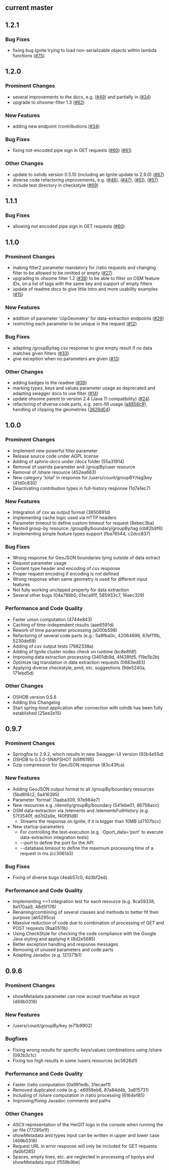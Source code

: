 ## current master

## 1.2.1

### Bug Fixes

* fixing bug Ignite trying to load non-serializable objects within lambda functions ([#75](https://github.com/GIScience/ohsome-api/pull/75))

## 1.2.0

### Prominent Changes 

* several improvements to the docs, e.g. ([#49](https://github.com/GIScience/ohsome-api/pull/49)) and partially in ([#34](https://github.com/GIScience/ohsome-api/pull/34)) 
* upgrade to ohsome-filter 1.3 ([#62](https://github.com/GIScience/ohsome-api/pull/62))

### New Features

* adding new endpoint /contributions ([#34](https://github.com/GIScience/ohsome-api/pull/34))

### Bug Fixes

* fixing not-encoded pipe sign in GET requests ([#60](https://github.com/GIScience/ohsome-api/pull/60)) ([#61](https://github.com/GIScience/ohsome-api/pull/61))

### Other Changes

* update to oshdb version 0.5.10 (including an Ignite update to 2.9.0) ([#67](https://github.com/GIScience/ohsome-api/pull/67)) 
* diverse code refactoring improvements, e.g. ([#46](https://github.com/GIScience/ohsome-api/pull/46)), ([#47](https://github.com/GIScience/ohsome-api/pull/47)), ([#51](https://github.com/GIScience/ohsome-api/pull/51)), ([#57](https://github.com/GIScience/ohsome-api/pull/57))
* include test directory in checkstyle ([#69](https://github.com/GIScience/ohsome-api/pull/69))


## 1.1.1

### Bug Fixes

* allowing not encoded pipe sign in GET requests ([#60](https://github.com/GIScience/ohsome-api/pull/60))


## 1.1.0

### Prominent Changes 

* making filter2 parameter mandatory for /ratio requests and changing filter to be allowed to be omitted or empty ([#27](https://github.com/GIScience/ohsome-api/pull/27))
* upgrading to ohsome filter 1.2 ([#38](https://github.com/GIScience/ohsome-api/pull/38)) to be able to filter on OSM feature IDs, on a list of tags with the same key and support of empty filters
* update of readme docs to give little intro and more usability examples ([#15](https://github.com/GIScience/ohsome-api/pull/15))

### New Features

* addition of parameter ‘clipGeometry’ for data-extraction endpoints ([#29](https://github.com/GIScience/ohsome-api/pull/29))
* restricting each parameter to be unique in the request ([#12](https://github.com/GIScience/ohsome-api/pull/12))

### Bug Fixes

* adapting /groupBy/tag csv response to give empty result if no data matches given filters ([#33](https://github.com/GIScience/ohsome-api/pull/33))
* give exception when no parameters are given ([#13](https://github.com/GIScience/ohsome-api/pull/13))

### Other Changes

* adding badges to the readme ([#39](https://github.com/GIScience/ohsome-api/pull/39))
* marking types, keys and values parameter usage as deprecated and adapting swagger docs to use filter ([#14](https://github.com/GIScience/ohsome-api/pull/14)) 
* update ohsome parent to version 2.4 (Java 11 compatibility) ([#24](https://github.com/GIScience/ohsome-api/pull/24))
* refactoring of diverse code parts, e.g. zero-fill usage ([a8856c9](https://github.com/GIScience/ohsome-api/commit/a8856c90c53a10410eaeeae91f5c31173f1e49d6)), handling of clipping the geometries ([3628d04](https://github.com/GIScience/ohsome-api/pull/29/commits/3628d042df46634d31e8f152354689ef1f1d5b08)) 


## 1.0.0

### Prominent Changes

* Implement new powerful filter parameter
* Release source code under AGPL license
* Adding of sphinx-docs under /docs folder (55a31914)
* Removal of userids parameter and /groupBy/user resource
* Removal of /share resource (452ea663)
* New category 'total' in response for /users/count/groupBY/tag|key (41d0c830)
* Deactivating contribution types in full-history response (1d7a1ec7)

### New Features

* Integration of csv as output format (3850891d)
* Implementing cache logic used via HTTP headers
* Parameter timeout to define custom timeout for request (8ebec3ba)
* Nested group-by resource: /groupBy/boundary/groupBy/tag (cb82b9f6)
* Implementing simple feature types support (fba76544, c2dcc837)

### Bug Fixes

* Wrong response for GeoJSON boundaries lying outside of data extract
* Request parameter usage
* Content type header and encoding of csv response
* Proper request encoding if encoding is not defined
* Wrong response when same geometry is used for different input features
* Not fully working unclipped property for data extraction
* Several other bugs (04a798b5, 01eca91f, 585933c7, 16aec329)

### Performance and Code Quality

* Faster union computation (4744e843)
* Caching of time-independent results (aae6591d) 
* Rework of time parameter processing (a000b598)
* Refactoring of several code parts (e.g.: 5a8fba0c, 42064696, 67ef11fb, 5230de69)
* Adding of csv output tests (7982338a)
* Adding of Ignite cluster nodes check on runtime (bc8e6fdf)
* Improving data extraction processing (3401db9d, 4f438fd5, f19e5b2b)
* Optimize tag translation in data extraction requests (0683ed83)
* Applying diverse checkstyle, pmd, etc. suggestions (9de5240a, 171ebd5d)

### Other Changes

* OSHDB version 0.5.8
* Adding this Changelog
* Start spring-boot application after connection with oshdb has been fully established (25ee2e15)


## 0.9.7

### Prominent Changes

* Springfox to 2.9.2, which results in new Swagger-UI version (93b4e55d)
* OSHDB to 0.5.0-SNAPSHOT (b5ff6195)
* Gzip compression for GeoJSON response (83c43fca)

### New Features

* Adding GeoJSON output format to all /groupBy/boundary resources (5bd6f4c2, 5a416395)
* Parameter 'format' (1aaba309, 97e984e7)
* New resources e.g. /density/groupBy/boundary (541ebe01, 86756acc)
* OSM data-extraction via /elements and /elementsFullHistory (e.g. 57f3540f, dd7d2a9e, f40f91d8)
     * Streams the response on Ignite, if it is bigger than 10MB (d7107bcc)
* New startup-parameters
     * For controlling the test-execution (e.g. -Dport_data='port' to execute data-extraction integration tests)
     * --port to define the port for the API
     * --database.timeout to define the maximum processing time of a request in ms (cc3061a3)

### Bug Fixes

* Fixing of diverse bugs (4eab57c0, 4d3bf2ed)

### Performance and Code Quality

* Implementing >=1 integration test for each resource (e.g. 9ca59338, 8e170aa9, 48d5f176)
* Renaming/combining of several classes and methods to better fit their purpose (ab5295ca)
* Massive reduction of code due to combination of processing of GET and POST requests (9aa0511b)
* Using CheckStyle for checking the code compliance with the Google Java styling and applying it (8d2e5685)
* Better exception handling and response messages
* Removing of unused parameters and code parts
* Adapting Javadoc (e.g. 121371b1)


## 0.9.6

### Prominent Changes

* showMetadata parameter can now accept true/false as input (469b0316)

### New Features

* /users/count/groupBy/key (e71b9902)

### Bugfixes

* Fixing wrong results for specific keys/values combinations using /share (092b3c1c)
* Fixing too high results in some /users resources (ec5626d1)

### Performance and Code Quality

* Faster /ratio computation (0a991edb, 31ecae11)
* Removed duplicated code (e.g.: e6958eb8, 87a84d4b, 3a815731)
* Including of /share computation in /ratio processing (6164ef85)
* Improving/fixing Javadoc comments and paths

### Other Changes

* ASCII representation of the HeiGIT logo in the console when running the jar file (77295e1f)
* showMetadata and types input can be written in upper and lower case (469b0316)
* Request URL in error response will only be included for GET requests (fa0bf285)
* Spaces, empty lines, etc. are neglected in processing of bpolys and showMetadata input (f559b9be)
